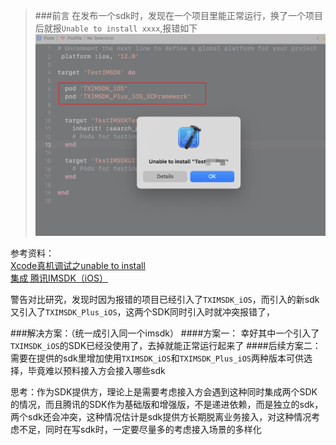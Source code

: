 > ###前言
> 在发布一个sdk时，发现在一个项目里能正常运行，换了一个项目后就报`Unable to install xxxx`,报错如下
![unable to install](./error1.png)

参考资料：  
[Xcode真机调试之unable to install](https://www.jianshu.com/p/1e776dface06)  
[集成 腾讯IMSDK（iOS）](https://cloud.tencent.com/document/product/269/32675)  

警告对比研究，发现时因为报错的项目已经引入了`TXIMSDK_iOS`，而引入的新sdk又引入了`TXIMSDK_Plus_iOS`，这两个SDK同时引入时就冲突报错了，

###解决方案：（统一成引入同一个imsdk）
####方案一：
幸好其中一个引入了`TXIMSDK_iOS`的SDK已经没使用了，去掉就能正常运行起来了
####后续方案二：
需要在提供的sdk里增加使用`TXIMSDK_iOS`和`TXIMSDK_Plus_iOS`两种版本可供选择，毕竟难以预料接入方会接入哪些sdk

思考：作为SDK提供方，理论上是需要考虑接入方会遇到这种同时集成两个SDK的情况，而且腾讯的SDK作为基础版和增强版，不是递进依赖，而是独立的sdk，两个sdk还会冲突，这种情况估计是sdk提供方长期脱离业务接入，对这种情况考虑不足，同时在写sdk时，一定要尽量多的考虑接入场景的多样化